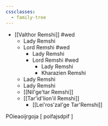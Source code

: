 ```yaml
---
cssclasses:
  - family-tree
---
```


- [[Valthor Remshi]] #wed
	- Lady Remshi
	- Lord Remshi #wed
		- Lady Remshi
		- Lord Remshi #wed
			- Lady Remshi
			- Kharazien Remshi
	- Lady Remshi
	- Lady Remshi
	- [[Nil'ge'tar Remshi]]
	- [[Tar'id'lion'il Remshi]]
		- [[Lei'ros'zal'ge Tar'Remshi]]

POieaoijrgoja
[
poifajsdpif
]
